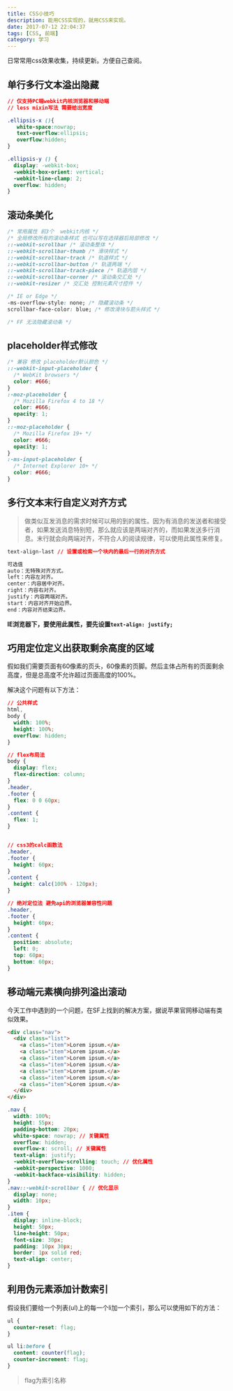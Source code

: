 ```yaml
---
title: CSS小技巧
description: 能用CSS实现的，就用CSS来实现。
date: 2017-07-12 22:04:37
tags: [CSS, 前端]
category: 学习
---
```


日常常用css效果收集，持续更新。方便自己查阅。<!-- more -->

## 单行多行文本溢出隐藏

``` css
// 仅支持PC端webkit内核浏览器和移动端
// less mixin写法 需要给出宽度

.ellipsis-x (){
   white-space:nowrap;
   text-overflow:ellipsis;
   overflow:hidden;
}

.ellipsis-y () {
  display: -webkit-box;
  -webkit-box-orient: vertical;
  -webkit-line-clamp: 2;
  overflow: hidden;
}
```


## 滚动条美化

``` css
/* 常用属性 前3个  webkit内核 */
/* 全局修改所有的滚动条样式 也可以写在选择器后局部修改 */ 
::-webkit-scrollbar /* 滚动条整体 */
::-webkit-scrollbar-thumb /* 滑块样式 */
::-webkit-scrollbar-track /* 轨道样式 */
::-webkit-scrollbar-button /* 轨道两端 */
::-webkit-scrollbar-track-piece /* 轨道内层 */
::-webkit-scrollbar-corner /* 滚动条交汇处 */
::-webkit-resizer /* 交汇处 控制元素尺寸控件 */

/* IE or Edge */
-ms-overflow-style: none; /* 隐藏滚动条 */
scrollbar-face-color: blue; /* 修改滑块与箭头样式 */

/* FF 无法隐藏滚动条 */
```

## placeholder样式修改

``` css
/* 兼容 修改 placeholder默认颜色 */
::-webkit-input-placeholder {
  /* WebKit browsers */
  color: #666;
}
:-moz-placeholder {
  /* Mozilla Firefox 4 to 18 */
  color: #666;
  opacity: 1;
}
::-moz-placeholder {
  /* Mozilla Firefox 19+ */
  color: #666;
  opacity: 1;
}
:-ms-input-placeholder {
  /* Internet Explorer 10+ */
  color: #666;
}
```

## 多行文本末行自定义对齐方式

> 做类似互发消息的需求时候可以用的到的属性。因为有消息的发送者和接受者，如果发送消息特别短，那么就应该是两端对齐的，而如果发送多行消息。末行就会向两端对齐，不符合人的阅读规律，可以使用此属性来修复。

``` css
text-align-last // 设置或检索一个块内的最后一行的对齐方式

可选值
auto：无特殊对齐方式。
left：内容左对齐。
center：内容居中对齐。
right：内容右对齐。
justify：内容两端对齐。
start：内容对齐开始边界。
end：内容对齐结束边界。
```

**IE浏览器下，要使用此属性，要先设置`text-align: justify;`**

## 巧用定位定义出获取剩余高度的区域

假如我们需要页面有60像素的页头，60像素的页脚。然后主体占所有的页面剩余高度，但是总高度不允许超过页面高度的100%。

解决这个问题有以下方法：

``` css
// 公共样式
html,
body {
  width: 100%;
  height: 100%;
  overflow: hidden;
}

// flex布局法
body {
  display: flex;
  flex-direction: column;
}
.header,
.footer {
  flex: 0 0 60px;
}
.content {
  flex: 1;
}


// css3的calc函数法
.header,
.footer {
  height: 60px;
}
.content {
  height: calc(100% - 120px);
}

// 绝对定位法 避免api的浏览器兼容性问题
.header,
.footer {
  height: 60px;
}
.content {
  position: absolute;
  left: 0;
  top: 60px;
  bottom: 60px;
}
```

## 移动端元素横向排列溢出滚动

今天工作中遇到的一个问题，在SF上找到的解决方案，据说苹果官网移动端有类似效果。

``` html
<div class="nav">
  <div class="list">
    <a class="item">Lorem ipsum.</a>
    <a class="item">Lorem ipsum.</a>
    <a class="item">Lorem ipsum.</a>
    <a class="item">Lorem ipsum.</a>
    <a class="item">Lorem ipsum.</a>
    <a class="item">Lorem ipsum.</a>
    <a class="item">Lorem ipsum.</a>
  </div>
</div>
```
``` css
.nav {
  width: 100%;
  height: 55px;
  padding-bottom: 20px;
  white-space: nowrap; // 关键属性
  overflow: hidden;
  overflow-x: scroll; // 关键属性
  text-align: justify;
  -webkit-overflow-scrolling: touch; // 优化属性
  -webkit-perspective: 1000;
  -webkit-backface-visibility: hidden;
}
.nav::-webkit-scrollbar { // 优化显示
  display: none;
  width: 10px;
}
.item {
  display: inline-block;
  height: 50px;
  line-height: 50px;
  font-size: 30px;
  padding: 10px 30px;
  border: 1px solid red;
  text-align: center;
}
```

## 利用伪元素添加计数索引

假设我们要给一个列表(ul)上的每一个li加一个索引，那么可以使用如下的方法：

``` css
ul {
  counter-reset: flag;
}

ul li:before {
  content: counter(flag);
  counter-increment: flag;
}
```
> flag为索引名称
